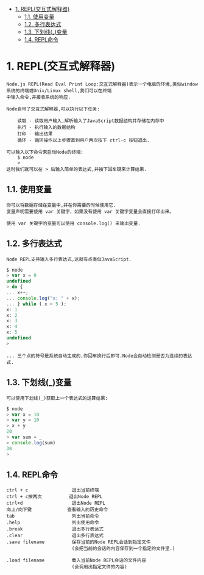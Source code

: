 <!-- TOC -->

- [1. REPL(交互式解释器)](#1-repl交互式解释器)
    - [1.1. 使用变量](#11-使用变量)
    - [1.2. 多行表达式](#12-多行表达式)
    - [1.3. 下划线(_)变量](#13-下划线_变量)
    - [1.4. REPL命令](#14-repl命令)

<!-- /TOC -->

# 1. REPL(交互式解释器)

    Node.js REPL(Read Eval Print Loop:交互式解释器)表示一个电脑的环境,类似window系统的终端或Unix/Linux shell,我们可以在终端
    中输入命令,并接收系统的响应.
    
    Node自带了交互式解释器,可以执行以下任务:
        
        读取 - 读取用户输入,解析输入了JavaScript数据结构并存储在内存中
        执行 - 执行输入的数据结构
        打印 - 输出结果
        循环 - 循环操作以上步骤直到用户两次按下 ctrl-c 按钮退出.

    可以输入以下命令来启动Node的终端:
        $ node
        > 
    这时我们就可以在 > 后输入简单的表达式,并按下回车键来计算结果.


## 1.1. 使用变量

    你可以将数据存储在变量中,并在你需要的时候使用它.
    变量声明需要使用 var 关键字，如果没有使用 var 关键字变量会直接打印出来。
    
    使用 var 关键字的变量可以使用 console.log() 来输出变量.

## 1.2. 多行表达式

    Node REPL支持输入多行表达式,这就有点类似JavaScript.
```js
$ node
> var x = 0
undefined
> do {
... x++;
... console.log("x: " + x);
... } while ( x < 5 );
x: 1
x: 2
x: 3
x: 4
x: 5
undefined
>
```
    ... 三个点的符号是系统自动生成的,你回车换行后即可.Node会自动检测是否为连续的表达式.


## 1.3. 下划线(_)变量

    可以使用下划线(_)获取上一个表达式的运算结果:
```js
$ node
> var x = 10
> var y = 10
> x + y
20
> var sum = _
> console.log(sum)
30
>
```

## 1.4. REPL命令

    ctrl + c                退出当前终端
    ctrl + c按两次          退出Node REPL
    ctrl+d                  退出Node REPL
    向上/向下键             查看输入的历史命令
    tab                     列出当前命令
    .help                   列出使用命令
    .break                  退出多行表达式
    .clear                  退出多行表达式
    .save filename          保存当前的Node REPL会话到指定文件   
                            (会把当前的会话的内容保存到一个指定的文件里.)

    .load filename          载入当前Node REPL会话的文件内容
                            (会调用出指定文件的内容)